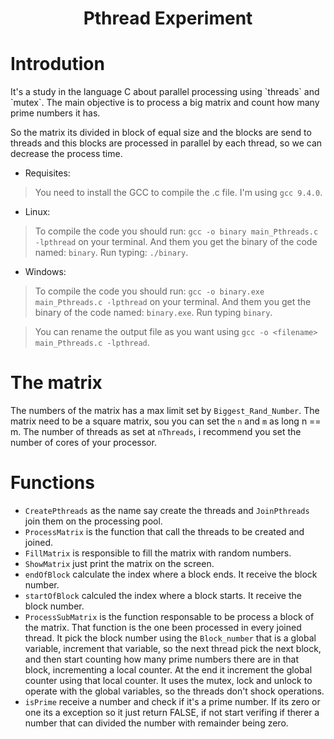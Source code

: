 <h1 align="center" >Pthread Experiment</h1>

# Introdution
<p>It's a study in the language C about parallel processing using `threads` and `mutex`. The main objective is to process a big matrix and count how many prime numbers it has.<p>
<p>So the matrix its divided in block of equal size and the blocks are send to threads and this blocks are processed in parallel by each thread, so we can decrease the process time.</p>

* Requisites:
> You need to install the GCC to compile the .c file. I'm using `gcc 9.4.0`.

* Linux:
> To compile the code you should run: `gcc -o binary main_Pthreads.c -lpthread` on your terminal. And them you get the binary of the code named: `binary`. Run typing: `./binary`.

* Windows:
> To compile the code you should run: `gcc -o binary.exe main_Pthreads.c -lpthread` on your terminal. And them you get the binary of the code named: `binary.exe`. Run typing `binary`.

> You can rename the output file as you want using `gcc -o <filename> main_Pthreads.c -lpthread`.

# The matrix
The numbers of the matrix has a max limit set by `Biggest_Rand_Number`. The matrix need to be a square matrix, sou you can set the `n` and `m` as long n == m. The number of threads as set at `nThreads`, i recommend you set the number of cores of your processor.

# Functions
* `CreatePthreads` as the name say create the threads and `JoinPthreads` join them on the processing pool.
* `ProcessMatrix` is the function that call the threads to be created and joined. 
* `FillMatrix` is responsible to fill the matrix with random numbers. 
* `ShowMatrix` just print the matrix on the screen. 
* `endOfBlock` calculate the index where a block ends. It receive the block number.
* `startOfBlock` calculed the index where a block starts. It receive the block number.
* `ProcessSubMatrix` is the function responsable to be process a block of the matrix. That function is the one been processed in every joined thread. It pick the block number using the `Block_number` that is a global variable, increment that variable, so the next thread pick the next block, and then start counting how many prime numbers there are in that block, incrementing a local counter. At the end it increment the global counter using that local counter. It uses the mutex, lock and unlock to operate with the global variables, so the threads don't shock operations.
* `isPrime` receive a number and check if it's a prime number. If its zero or one its a exception so it just return FALSE, if not start verifing if therer a number that can divided the number with remainder being zero.
